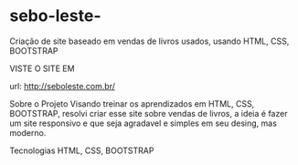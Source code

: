 # sebo-leste-
Criação de site baseado em vendas de livros usados, usando HTML, CSS, BOOTSTRAP


VISTE O SITE EM 

url: http://seboleste.com.br/


Sobre o Projeto
Visando treinar os aprendizados em HTML, CSS, BOOTSTRAP, resolvi criar esse site sobre vendas de livros, a ideia é fazer um site responsivo e que seja agradavel e simples em seu desing, mas moderno.

Tecnologias
HTML, CSS, BOOTSTRAP
